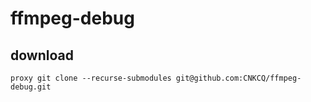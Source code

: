 # ffmpeg-debug

## download

```shell
proxy git clone --recurse-submodules git@github.com:CNKCQ/ffmpeg-debug.git
```
